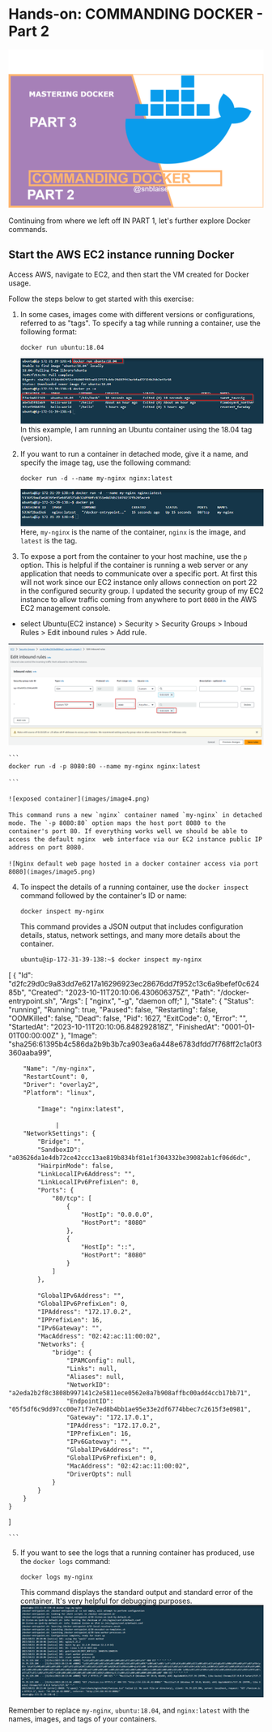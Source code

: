 # Hands-on: COMMANDING DOCKER - Part 2

![Alt text](images/image0.png)

Continuing from where we left off IN PART 1, let's further explore Docker commands.

## Start the AWS EC2 instance running Docker

Access AWS, navigate to EC2, and then start the VM created for Docker usage.

Follow the steps below to get started with this exercise:

1. In some cases, images come with different versions or configurations, referred to as "tags". To specify a tag while running a container, use the following format:
    
    ```
    docker run ubuntu:18.04
    
    ```
    ![ubuntu 18.04 container](images/image1.png)
    In this example,  I am running an Ubuntu container using the 18.04 tag (version).
    
2. If you want to run a container in detached mode, give it a name, and specify the image tag, use the following command:
    
    ```
    docker run -d --name my-nginx nginx:latest
    
    ```
    ![Alt text](images/image2.png)
    Here, `my-nginx` is the name of the container, `nginx` is the image, and `latest` is the tag.
    
3. To expose a port from the container to your host machine, use the `p` option. This is helpful if the container is running a web server or any application that   needs to communicate over a specific port. At first this will not work since our EC2 instance only allows connection on port 22 in the configured security group. I updated the security group of my EC2 instance to allow traffic coming from anywhere to port `8080` in the AWS EC2 management console. 

* select Ubuntu(EC2 instance) > Security > Security Groups > Inboud Rules > Edit inbound rules > Add rule. 

![updated security rule](images/image3.png)
    
    ```
    docker run -d -p 8080:80 --name my-nginx nginx:latest
    
    ```

    ![exposed container](images/image4.png)

    This command runs a new `nginx` container named `my-nginx` in detached mode. The `-p 8080:80` option maps the host port 8080 to the container's port 80. If everything works well we should be able to access the default nginx  web interface via our EC2 instance public IP address on port 8080. 

    ![Nginx default web page hosted in a docker container access via port 8080](images/image5.png)

    
4. To inspect the details of a running container, use the `docker inspect` command followed by the container's ID or name:
    
    ```
    docker inspect my-nginx
    
    ```
    
    
    This command provides a JSON output that includes configuration details, status, network settings, and many more details about the container.

    ```bash
    ubuntu@ip-172-31-39-138:~$ docker inspect my-nginx
[
    {
        "Id": "d2fc29d0c9a83dd7e6217a16296923ec28676dd7f952c13c6a9befef0c62485b",
        "Created": "2023-10-11T20:10:06.430606375Z",
        "Path": "/docker-entrypoint.sh",
        "Args": [
            "nginx",
            "-g",
            "daemon off;"
        ],
        "State": {
            "Status": "running",
            "Running": true,
            "Paused": false,
            "Restarting": false,
            "OOMKilled": false,
            "Dead": false,
            "Pid": 1627,
            "ExitCode": 0,
            "Error": "",
            "StartedAt": "2023-10-11T20:10:06.848292818Z",
            "FinishedAt": "0001-01-01T00:00:00Z"
        },
        "Image": "sha256:61395b4c586da2b9b3b7ca903ea6a448e6783dfdd7f768ff2c1a0f3360aaba99",
   

        "Name": "/my-nginx",
        "RestartCount": 0,
        "Driver": "overlay2",
        "Platform": "linux",
       
            "Image": "nginx:latest",
    
                 |
        "NetworkSettings": {
            "Bridge": "",
            "SandboxID": "a03626da1e4db72ce42ccc13ae819b834bf81e1f304332be39082ab1cf06d6dc",
            "HairpinMode": false,
            "LinkLocalIPv6Address": "",
            "LinkLocalIPv6PrefixLen": 0,
            "Ports": {
                "80/tcp": [
                    {
                        "HostIp": "0.0.0.0",
                        "HostPort": "8080"
                    },
                    {
                        "HostIp": "::",
                        "HostPort": "8080"
                    }
                ]
            },
         
            "GlobalIPv6Address": "",
            "GlobalIPv6PrefixLen": 0,
            "IPAddress": "172.17.0.2",
            "IPPrefixLen": 16,
            "IPv6Gateway": "",
            "MacAddress": "02:42:ac:11:00:02",
            "Networks": {
                "bridge": {
                    "IPAMConfig": null,
                    "Links": null,
                    "Aliases": null,
                    "NetworkID": "a2eda2b2f8c3808b997141c2e5811ece0562e8a7b908affbc00add4ccb17bb71",
                    "EndpointID": "05f5df6c9dd97cc00e71f7e7ed8b4bb1ae95e33e2df6774bbec7c2615f3e0981",
                    "Gateway": "172.17.0.1",
                    "IPAddress": "172.17.0.2",
                    "IPPrefixLen": 16,
                    "IPv6Gateway": "",
                    "GlobalIPv6Address": "",
                    "GlobalIPv6PrefixLen": 0,
                    "MacAddress": "02:42:ac:11:00:02",
                    "DriverOpts": null
                }
            }
        }
    }
]
    
    ```
    
5. If you want to see the logs that a running container has produced, use the `docker logs` command:
    
    ```
    docker logs my-nginx
    
    ```
    
    This command displays the standard output and standard error of the container. It's very helpful for debugging purposes.
    ![Container Logs](images/image6.png)

Remember to replace `my-nginx`, `ubuntu:18.04`, and `nginx:latest` with the names, images, and tags of your containers.
